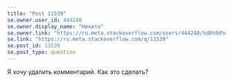 ```yaml
---
title: "Post 11539"
se.owner.user_id: 444240
se.owner.display_name: "Никита"
se.owner.link: "https://ru.meta.stackoverflow.com/users/444240/%d0%9d%d0%b8%d0%ba%d0%b8%d1%82%d0%b0"
se.link: "https://ru.meta.stackoverflow.com/q/11539"
se.post_id: 11539
se.post_type: question
---
```

<p>Я хочу удалить комментарий. Как это сделать?</p>
